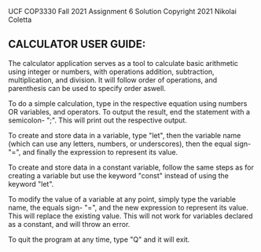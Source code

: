 UCF COP3330 Fall 2021 Assignment 6 Solution
Copyright 2021 Nikolai Coletta

CALCULATOR USER GUIDE:
---------------------

The calculator application serves as a tool to calculate basic arithmetic using integer or numbers, with operations addition, subtraction, multiplication, and division. It will follow order of operations, and parenthesis can be used to specify order aswell.

To do a simple calculation, type in the respective equation using numbers OR variables, and operators. To output the result, end the statement with a semicolon- ";". This will print out the respective output.

To create and store data in a variable, type "let", then the variable name (which can use any letters, numbers, or underscores), then the equal sign- "=", and finally the expression to represent its value.

To create and store data in a constant variable, follow the same steps as for creating a variable but use the keyword "const" instead of using the keyword "let".

To modify the value of a variable at any point, simply type the variable name, the equals sign- "=", and the new expression to represent its value. This will replace the existing value. This will not work for variables declared as a constant, and will throw an error.

To quit the program at any time, type "Q" and it will exit.